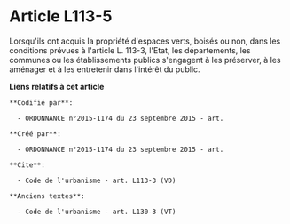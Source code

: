 # Article L113-5

Lorsqu'ils ont acquis la propriété d'espaces verts, boisés ou non, dans les conditions prévues à l'article L. 113-3, l'Etat,
les départements, les communes ou les établissements publics s'engagent à les préserver, à les aménager et à les entretenir
dans l'intérêt du public.

**Liens relatifs à cet article**

	**Codifié par**:

	  - ORDONNANCE n°2015-1174 du 23 septembre 2015 - art.

	**Créé par**:

	  - ORDONNANCE n°2015-1174 du 23 septembre 2015 - art.

	**Cite**:

	  - Code de l'urbanisme - art. L113-3 (VD)

	**Anciens textes**:

	  - Code de l'urbanisme - art. L130-3 (VT)
